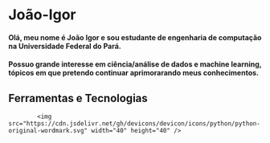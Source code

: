 # João-Igor

#### Olá, meu nome é João Igor e sou estudante de engenharia de computação na Universidade Federal do Pará.

#### Possuo grande interesse em ciência/análise de dados e machine learning, tópicos em que pretendo continuar aprimorarando meus conhecimentos.

## Ferramentas e Tecnologias


            <img src="https://cdn.jsdelivr.net/gh/devicons/devicon/icons/python/python-original-wordmark.svg" width="40" height="40" />
          

          
